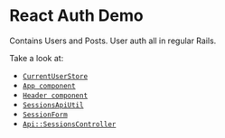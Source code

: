 # React Auth Demo

Contains Users and Posts. User auth all in regular Rails.

Take a look at:

- [`CurrentUserStore`](./app/assets/javascripts/stores/current_user_store.js)
- [`App component`](./app/assets/javascripts/components/app.js.jsx)
- [`Header component`](./app/assets/javascripts/components/header.js.jsx)
- [`SessionsApiUtil`](./app/assets/javascripts/util/sessions_api_util.js)
- [`SessionForm`](./app/assets/javascripts/components/sessions/new_session.js.jsx)
- [`Api::SessionsController`](./app/assets/javascripts/controllers/api/sessions_controller.rb)

